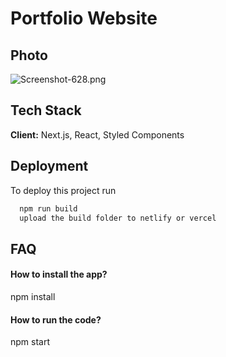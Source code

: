 # Portfolio Website
## Photo

![Screenshot-628.png](https://i.postimg.cc/3w3qHrHC/Screenshot-628.png)


## Tech Stack

**Client:** Next.js, React, Styled Components




## Deployment

To deploy this project run

```bash
  npm run build
  upload the build folder to netlify or vercel
```


## FAQ

#### How to install the app?

npm install 

#### How to run the code?

npm start

